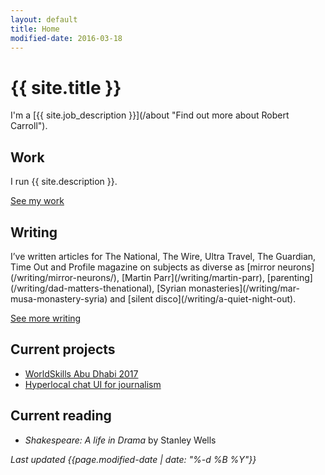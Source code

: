 ```yaml
---
layout: default
title: Home
modified-date: 2016-03-18
---
```

<h1 class="page-heading-caps extra-top-padding">{{ site.title }}</h1>
I'm a [{{ site.job_description }}](/about "Find out more about Robert Carroll").

<h2 class="page-heading-caps">Work</h2>
I run {{ site.description }}.

[See my work](/work "See some of Robert Carroll's work")

<h2 class="page-heading-caps">Writing</h2>
I’ve written articles for The National, The Wire, Ultra Travel, The Guardian, Time Out and Profile magazine on subjects as diverse as [mirror neurons](/writing/mirror-neurons/), [Martin Parr](/writing/martin-parr), [parenting](/writing/dad-matters-thenational), [Syrian monasteries](/writing/mar-musa-monastery-syria) and [silent disco](/writing/a-quiet-night-out).

[See more writing](/writing "See more of Robert Carroll's writing")

<h2 class="page-heading-caps">Current projects</h2>
<ul class="home__list">
  <li><a title="WorldSkills Abu Dhabi 2017 development blog" href="http://digital-wsad2017.tumblr.com/">WorldSkills Abu Dhabi 2017</a></li>
  <li><a title="WorldSkills Abu Dhabi 2017 development blog" href="http://wearethoughtfox.com/blog/update-hyperlocal-chat-project/">Hyperlocal chat UI for journalism</a></li>
</ul>

<h2 class="page-heading-caps">Current reading</h2>
<ul class="home__list">
  <li><em>Shakespeare: A life in Drama</em> by Stanley Wells</li>
</ul>

<div class="extra-top-padding">
  <em class="zeta">Last updated {{page.modified-date | date: "%-d %B %Y"}}</em>
</div>
